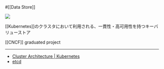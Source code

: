 #[[Data Store]]

![](https://github.com/kubernetes/community/raw/master/icons/png/infrastructure_components/labeled/etcd-128.png)

[[Kubernetes]]のクラスタにおいて利用される、一貫性・高可用性を持つキーバリューストア

[[CNCF]] graduated project

---

- [Cluster Architecture | Kubernetes](https://kubernetes.io/docs/concepts/architecture/#etcd)
- [etcd](https://etcd.io/docs/)